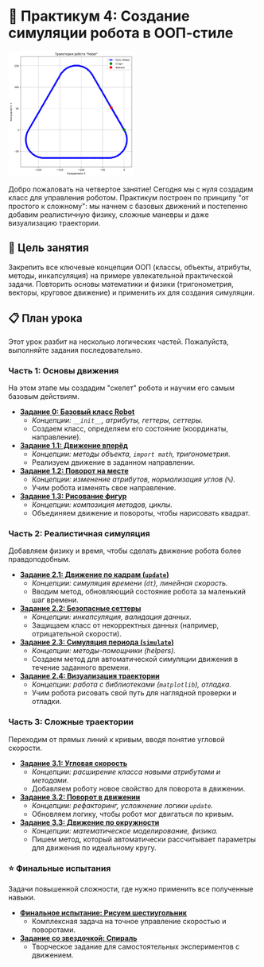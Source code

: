 # 🤖 Практикум 4: Создание симуляции робота в ООП-стиле

<img src="./img.png" alt="Демонстрация работы робота" width="50%">

Добро пожаловать на четвертое занятие! Сегодня мы с нуля создадим класс для управления роботом. Практикум построен по принципу "от простого к сложному": мы начнем с базовых движений и постепенно добавим реалистичную физику, сложные маневры и даже визуализацию траектории.

## 🎯 Цель занятия

Закрепить все ключевые концепции ООП (классы, объекты, атрибуты, методы, инкапсуляция) на примере увлекательной практической задачи. Повторить основы математики и физики (тригонометрия, векторы, круговое движение) и применить их для создания симуляции.

## 📋 План урока

Этот урок разбит на несколько логических частей. Пожалуйста, выполняйте задания последовательно.

### Часть 1: Основы движения

На этом этапе мы создадим "скелет" робота и научим его самым базовым действиям.
*   [**Задание 0: Базовый класс Robot**](./task_0_base_class.md)
    -   *Концепции: `__init__`, атрибуты, геттеры, сеттеры.*
    -   Создаем класс, определяем его состояние (координаты, направление).
*   [**Задание 1.1: Движение вперёд**](./task_1_1_move_forward.md)
    -   *Концепции: методы объекта, `import math`, тригонометрия.*
    -   Реализуем движение в заданном направлении.
*   [**Задание 1.2: Поворот на месте**](./task_1_2_turn.md)
    -   *Концепции: изменение атрибутов, нормализация углов (`%`).*
    -   Учим робота изменять свое направление.
*   [**Задание 1.3: Рисование фигур**](./task_1_3_draw_square.md)
    -   *Концепции: композиция методов, циклы.*
    -   Объединяем движение и повороты, чтобы нарисовать квадрат.

### Часть 2: Реалистичная симуляция

Добавляем физику и время, чтобы сделать движение робота более правдоподобным.
*   [**Задание 2.1: Движение по кадрам (`update`)**](./task_2_1_update.md)
    -   *Концепции: симуляция времени (`dt`), линейная скорость.*
    -   Вводим метод, обновляющий состояние робота за маленький шаг времени.
*   [**Задание 2.2: Безопасные сеттеры**](./task_2_2_safe_setters.md)
    -   *Концепции: инкапсуляция, валидация данных.*
    -   Защищаем класс от некорректных данных (например, отрицательной скорости).
*   [**Задание 2.3: Симуляция периода (`simulate`)**](./task_2_3_simulate.md)
    -   *Концепции: методы-помощники (helpers).*
    -   Создаем метод для автоматической симуляции движения в течение заданного времени.
*   [**Задание 2.4: Визуализация траектории**](./task_2_4_draw_path.md)
    -   *Концепции: работа с библиотеками (`matplotlib`), отладка.*
    -   Учим робота рисовать свой путь для наглядной проверки и отладки.

### Часть 3: Сложные траектории

Переходим от прямых линий к кривым, вводя понятие угловой скорости.
*   [**Задание 3.1: Угловая скорость**](./task_3_1_angular_speed.md)
    -   *Концепции: расширение класса новыми атрибутами и методами.*
    -   Добавляем роботу новое свойство для поворота в движении.
*   [**Задание 3.2: Поворот в движении**](./task_3_2_update_turn.md)
    -   *Концепции: рефакторинг, усложнение логики `update`.*
    -   Обновляем логику, чтобы робот мог двигаться по кривым.
*   [**Задание 3.3: Движение по окружности**](./task_3_3_circle.md)
    -   *Концепции: математическое моделирование, физика.*
    -   Пишем метод, который автоматически рассчитывает параметры для движения по идеальному кругу.

### ⭐ Финальные испытания

Задачи повышенной сложности, где нужно применить все полученные навыки.
*   [**Финальное испытание: Рисуем шестиугольник**](./task_final_challenge.md)
    -   Комплексная задача на точное управление скоростью и поворотами.
*   [**Задание со звездочкой: Спираль**](./task_spiral.md)
    -   Творческое задание для самостоятельных экспериментов с движением.

